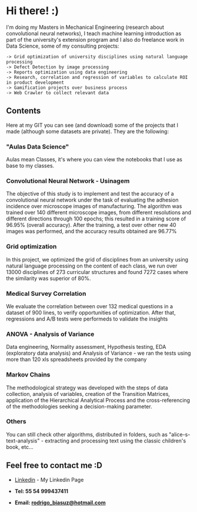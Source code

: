 # Hi there!  :)

I'm doing my Masters in Mechanical Engineering (research about convolutional neural networks), I teach machine learning introduction as part of the university's extension program and I also do freelance work in Data Science, some of my consulting projects:

```
-> Grid optimization of university disciplines using natural language processing
-> Defect Detection by image processing
-> Reports optimization using data engineering
-> Research, correlation and regression of variables to calculate ROI in product development
-> Gamification projects over business process
-> Web Crawler to collect relevant data
```

## Contents

Here at my GIT you can see (and download) some of the projects that I made (although some datasets are private).
They are the following:

### "Aulas Data Science"

Aulas mean Classes, it's where you can view the notebooks that I use as base to my classes.


### Convolutional Neural Network - Usinagem

The objective of this study is to implement and test the accuracy of a convolutional neural network under the task of evaluating the adhesion incidence over microscope images of manufacturing. The algorithm was trained over 140 different microscope images, from different resolutions and different directions through 100 epochs; this resulted in a training score of 96.95% (overall accuracy). After the training, a test over other new 40 images was performed, and the accuracy results obtained are 96.77%

### Grid optimization

In this project, we optimized the grid of disciplines from an university using natural language processing on the content of each class, we run over 13000 disciplines of 273 curricular structures and found 7272 cases where the similarity was superior of 80%.

### Medical Survey Correlation

We evaluate the correlation between over 132 medical questions in a dataset of 900 lines, to verify opportunities of optimization. After that, regressions and A/B tests were performeds to validate the insights

### ANOVA - Analysis of Variance

Data engineering, Normality assessment, Hypothesis testing, EDA (exploratory data analysis) and Analysis of Variance - we ran the tests using more than 120 xls spreadsheets provided by the company

### Markov Chains

The methodological strategy was developed with the steps of data collection, analysis of variables, creation of the Transition Matrices, application of the Hierarchical Analytical Process and the cross-referencing of the methodologies seeking a decision-making parameter.

### Others

You can still check other algorithms, distributed in folders, such as "alice-s-text-analysis" - extracting and processing text using the classic children's book, etc...

## Feel free to contact me :D

* [Linkedin](https://www.linkedin.com/in/rodrigobiasuz/) - My Linkedin Page

* **Tel: 55 54 999437411**

* **Email: rodrigo_biasuz@hotmail.com**

